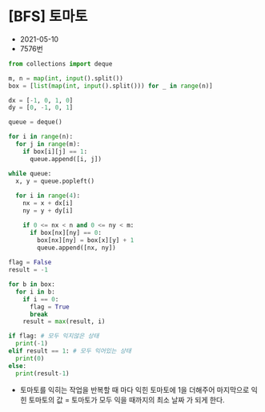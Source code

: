 # [BFS] 토마토

- 2021-05-10
- 7576번

```python
from collections import deque

m, n = map(int, input().split())
box = [list(map(int, input().split())) for _ in range(n)]

dx = [-1, 0, 1, 0]
dy = [0, -1, 0, 1]

queue = deque()

for i in range(n):
  for j in range(m):
    if box[i][j] == 1:
      queue.append([i, j])

while queue:
  x, y = queue.popleft()
      
  for i in range(4):
    nx = x + dx[i]
    ny = y + dy[i]

    if 0 <= nx < n and 0 <= ny < m:
      if box[nx][ny] == 0:
        box[nx][ny] = box[x][y] + 1
        queue.append([nx, ny])
          
flag = False
result = -1

for b in box:
  for i in b:
    if i == 0:
      flag = True
      break
    result = max(result, i)

if flag: # 모두 익지않은 상태
  print(-1)
elif result == 1: # 모두 익어있는 상태
  print(0)
else:
  print(result-1)
```

- 토마토를 익히는 작업을 반복할 때 마다 익힌 토마토에 1을 더해주어 마지막으로 익힌 토마토의 값 = 토마토가 모두 익을 때까지의 최소 날짜 가 되게 한다.
